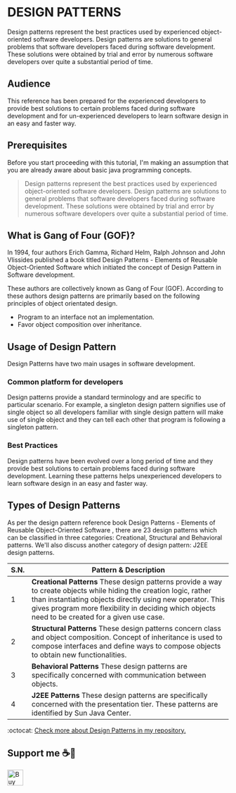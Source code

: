 # DESIGN PATTERNS

Design patterns represent the best practices used by experienced object-oriented software developers. Design patterns are solutions to general problems that software developers faced during software development. These solutions were obtained by trial and error by numerous software developers over quite a substantial period of time.

## Audience

This reference has been prepared for the experienced developers to provide best solutions to certain problems faced during software development and for un-experienced developers to learn software design in an easy and faster way.

## Prerequisites

Before you start proceeding with this tutorial, I'm making an assumption that you are already aware about basic java programming concepts.

> Design patterns represent the best practices used by experienced object-oriented software developers. Design patterns are solutions to general problems that software developers faced during software development. These solutions were obtained by trial and error by numerous software developers over quite a substantial period of time.

## What is Gang of Four (GOF)?

In 1994, four authors Erich Gamma, Richard Helm, Ralph Johnson and John Vlissides published a book titled Design Patterns - Elements of Reusable Object-Oriented Software which initiated the concept of Design Pattern in Software development.

These authors are collectively known as Gang of Four (GOF). According to these authors design patterns are primarily based on the following principles of object orientated design.

- Program to an interface not an implementation.
- Favor object composition over inheritance.

## Usage of Design Pattern

Design Patterns have two main usages in software development.

### Common platform for developers

Design patterns provide a standard terminology and are specific to particular scenario. For example, a singleton design pattern signifies use of single object so all developers familiar with single design pattern will make use of single object and they can tell each other that program is following a singleton pattern.

### Best Practices

Design patterns have been evolved over a long period of time and they provide best solutions to certain problems faced during software development. Learning these patterns helps unexperienced developers to learn software design in an easy and faster way.

## Types of Design Patterns

As per the design pattern reference book Design Patterns - Elements of Reusable Object-Oriented Software , there are 23 design patterns which can be classified in three categories: Creational, Structural and Behavioral patterns. We'll also discuss another category of design pattern: J2EE design patterns.

S.N. | Pattern & Description
------------ | -------------
1 | **Creational Patterns**  These design patterns provide a way to create objects while hiding the creation logic, rather than instantiating objects directly using new operator. This gives program more flexibility in deciding which objects need to be created for a given use case.
2 | **Structural Patterns** These design patterns concern class and object composition. Concept of inheritance is used to compose interfaces and define ways to compose objects to obtain new functionalities.
3 | **Behavioral Patterns** These design patterns are specifically concerned with communication between objects.
4 | **J2EE Patterns** These design patterns are specifically concerned with the presentation tier. These patterns are identified by Sun Java Center.

:octocat: [Check more about Design Patterns in my repository.](https://github.com/FernandoCalmet/Design-Patterns)

## Support me ☕💖

<a href='https://ko-fi.com/fernandocalmet' target='_blank'>
  <img height='36' style='border:0px;height:36px;' src='https://az743702.vo.msecnd.net/cdn/kofi3.png?v=2' border='0' alt='Buy Me a Coffee at ko-fi.com' />
</a>